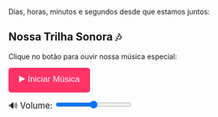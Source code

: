Dias, horas, minutos e segundos desde que estamos juntos:

<div id="contador" style="font-size: 1.5em; color: #ff3366; font-weight: bold;"></div>

<script src="/js/contador.js"></script>

## Nossa Trilha Sonora 🎶  

Clique no botão para ouvir nossa música especial:  

<button id="playMusic" style="font-size: 1.2em; padding: 10px 20px; background-color: #ff3366; color: white; border: none; border-radius: 5px; cursor: pointer;">
    ▶️ Iniciar Música
</button>

<audio id="musica">
    <source src="/music/musga.mp3" type="audio/mpeg">
</audio>

<script>
document.getElementById("playMusic").addEventListener("click", function() {
    var audio = document.getElementById("musica");
    audio.play();
});
</script>

<!-- Controle de volume -->
<label for="volumeControl" style="font-size: 1.2em;">🔊 Volume:</label>
<input type="range" id="volumeControl" min="0" max="1" step="0.1" value="0.5" style="width: 150px;">

<script>
document.getElementById("playMusic").addEventListener("click", function() {
    var audio = document.getElementById("musica");
    audio.play();
});

// Ajuste de volume
document.getElementById("volumeControl").addEventListener("input", function() {
    var audio = document.getElementById("musica");
    audio.volume = this.value;
});
</script>
